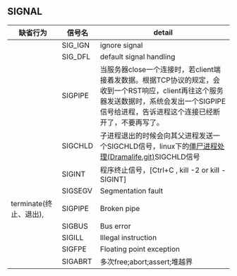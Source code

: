 ## SIGNAL
|缺省行为|信号名|detail|
|--|--|--|
||SIG_IGN|ignore signal|
||SIG_DFL|default signal handling|
||SIGPIPE|当服务器close一个连接时，若client端接着发数据。根据TCP协议的规定，会收到一个RST响应，client再往这个服务器发送数据时，系统会发出一个SIGPIPE信号给进程，告诉进程这个连接已经断开了，不要再写了。|
||SIGCHLD|子进程退出的时候会向其父进程发送一个SIGCHLD信号，linux下的[僵尸进程处理(Dramalife.git)](https://github.com/Dramalife/note/blob/master/thread/child_signal.md)SIGCHLD信号|
||SIGINT|程序终止信号，\[Ctrl+C , kill -2 or kill -SIGINT\]|
||SIGSEGV|Segmentation fault|
|terminate(终止、退出),|SIGPIPE|Broken pipe|
||SIGBUS|Bus error|
||SIGILL|Illegal instruction|
||SIGFPE|Floating point exception|
||SIGABRT|多次free;abort;assert;堆越界|
